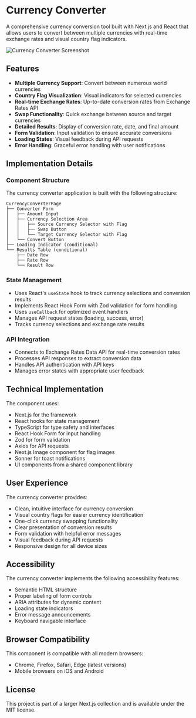 # Currency Converter

A comprehensive currency conversion tool built with Next.js and React that allows users to convert between multiple currencies with real-time exchange rates and visual country flag indicators.

![Currency Converter Screenshot](https://ik.imagekit.io/nagoevid/nextjs-projects/currency-converter.png?updatedAt=1748939633208)

## Features

- **Multiple Currency Support**: Convert between numerous world currencies
- **Country Flag Visualization**: Visual indicators for selected currencies
- **Real-time Exchange Rates**: Up-to-date conversion rates from Exchange Rates API
- **Swap Functionality**: Quick exchange between source and target currencies
- **Detailed Results**: Display of conversion rate, date, and final amount
- **Form Validation**: Input validation to ensure accurate conversions
- **Loading States**: Visual feedback during API requests
- **Error Handling**: Graceful error handling with user notifications

## Implementation Details

### Component Structure

The currency converter application is built with the following structure:

```
CurrencyConverterPage
├── Converter Form
│   ├── Amount Input
│   ├── Currency Selection Area
│   │   ├── Source Currency Selector with Flag
│   │   ├── Swap Button
│   │   └── Target Currency Selector with Flag
│   └── Convert Button
├── Loading Indicator (conditional)
└── Results Table (conditional)
    ├── Date Row
    ├── Rate Row
    └── Result Row
```

### State Management

- Uses React's `useState` hook to track currency selections and conversion results
- Implements React Hook Form with Zod validation for form handling
- Uses `useCallback` for optimized event handlers
- Manages API request states (loading, success, error)
- Tracks currency selections and exchange rate results

### API Integration

- Connects to Exchange Rates Data API for real-time conversion rates
- Processes API responses to extract conversion data
- Handles API authentication with API keys
- Manages error states with appropriate user feedback

## Technical Implementation

The component uses:

- Next.js for the framework
- React hooks for state management
- TypeScript for type safety and interfaces
- React Hook Form for input handling
- Zod for form validation
- Axios for API requests
- Next.js Image component for flag images
- Sonner for toast notifications
- UI components from a shared component library

## User Experience

The currency converter provides:

- Clean, intuitive interface for currency conversion
- Visual country flags for easier currency identification
- One-click currency swapping functionality
- Clear presentation of conversion results
- Form validation with helpful error messages
- Visual feedback during API requests
- Responsive design for all device sizes

## Accessibility

The currency converter implements the following accessibility features:

- Semantic HTML structure
- Proper labeling of form controls
- ARIA attributes for dynamic content
- Loading state indicators
- Error message announcements
- Keyboard navigable interface

## Browser Compatibility

This component is compatible with all modern browsers:

- Chrome, Firefox, Safari, Edge (latest versions)
- Mobile browsers on iOS and Android

## License

This project is part of a larger Next.js collection and is available under the MIT license. 